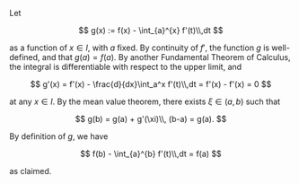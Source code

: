 Let 

$$
g(x) := f(x) - \int_{a}^{x} f'(t)\\,dt 
$$

as a function of $x\in I$, with $a$ fixed. By continuity of $f'$, the function
$g$ is well-defined, and that $g(a)=f(a)$. By another Fundamental Theorem of Calculus,
the integral is differentiable with respect to the upper limit, and

$$
g'(x) = f'(x) - \frac{d}{dx}\int_a^x f'(t)\\,dt = f'(x) - f'(x) = 0
$$

at any $x\in I$. By the mean value theorem, there exists
$\xi\in (a, b)$ such that

$$
g(b) = g(a) + g'(\xi)\\, (b-a) = g(a).
$$

By definition of $g$, we have

$$
f(b) - \int_{a}^{b} f'(t)\\,dt = f(a)
$$

as claimed.
